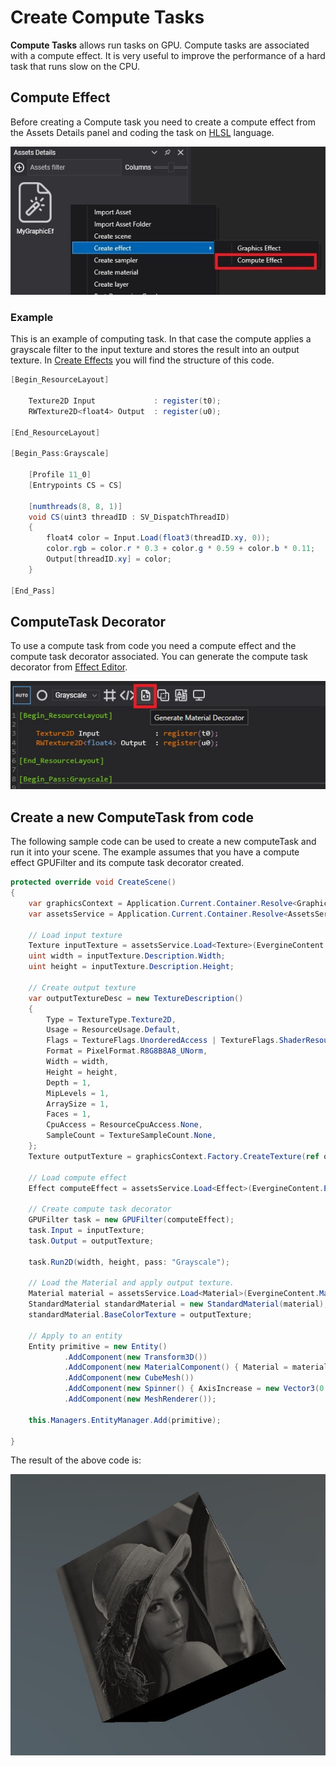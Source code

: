 # Create Compute Tasks

**Compute Tasks** allows run tasks on GPU. Compute tasks are associated with a compute effect. It is very useful to improve the performance of a hard task that runs slow on the CPU.

## Compute Effect
Before creating a Compute task you need to create a compute effect from the Assets Details panel and coding the task on [HLSL](https://docs.microsoft.com/en-us/windows/win32/direct3d11/direct3d-11-advanced-stages-compute-shader) language.

![Create compute effect](images/CreateComputeEffect.jpg)

### Example
This is an example of computing task. In that case the compute applies a grayscale filter to the input texture and stores the result into an output texture. In [Create Effects](../effects/create_effects.md) you will find the structure of this code.

```csharp
[Begin_ResourceLayout]

    Texture2D Input             : register(t0);
    RWTexture2D<float4> Output  : register(u0);

[End_ResourceLayout]

[Begin_Pass:Grayscale]

    [Profile 11_0]
    [Entrypoints CS = CS]

    [numthreads(8, 8, 1)]
    void CS(uint3 threadID : SV_DispatchThreadID)
    {
        float4 color = Input.Load(float3(threadID.xy, 0));
        color.rgb = color.r * 0.3 + color.g * 0.59 + color.b * 0.11;
        Output[threadID.xy] = color;
    }

[End_Pass]
```
## ComputeTask Decorator

To use a compute task from code you need a compute effect and the compute task decorator associated. You can generate the compute task decorator from [Effect Editor](../effects/effect_editor.md).

![Compute task descorator](images/computeTaskDecoratorIcon.jpg)

## Create a new ComputeTask from code
The following sample code can be used to create a new computeTask and run it into your scene. The example assumes that you have a compute effect GPUFilter and its compute task decorator created.

```csharp
protected override void CreateScene()
{
    var graphicsContext = Application.Current.Container.Resolve<GraphicsContext>();
    var assetsService = Application.Current.Container.Resolve<AssetsService>();

    // Load input texture
    Texture inputTexture = assetsService.Load<Texture>(EvergineContent.Textures.lena_png);
    uint width = inputTexture.Description.Width;
    uint height = inputTexture.Description.Height;

    // Create output texture
    var outputTextureDesc = new TextureDescription()
    {
        Type = TextureType.Texture2D,
        Usage = ResourceUsage.Default,
        Flags = TextureFlags.UnorderedAccess | TextureFlags.ShaderResource,
        Format = PixelFormat.R8G8B8A8_UNorm,
        Width = width,
        Height = height,
        Depth = 1,
        MipLevels = 1,
        ArraySize = 1,
        Faces = 1,
        CpuAccess = ResourceCpuAccess.None,
        SampleCount = TextureSampleCount.None,
    };
    Texture outputTexture = graphicsContext.Factory.CreateTexture(ref outputTextureDesc);

    // Load compute effect
    Effect computeEffect = assetsService.Load<Effect>(EvergineContent.Effects.GPUFilter);

    // Create compute task decorator
    GPUFilter task = new GPUFilter(computeEffect);
    task.Input = inputTexture;
    task.Output = outputTexture;

    task.Run2D(width, height, pass: "Grayscale");

    // Load the Material and apply output texture.
    Material material = assetsService.Load<Material>(EvergineContent.Materials.DefaultMaterial);
    StandardMaterial standardMaterial = new StandardMaterial(material);
    standardMaterial.BaseColorTexture = outputTexture;

    // Apply to an entity
    Entity primitive = new Entity()
            .AddComponent(new Transform3D())
            .AddComponent(new MaterialComponent() { Material = material })
            .AddComponent(new CubeMesh())
            .AddComponent(new Spinner() { AxisIncrease = new Vector3(0.1f, 0.2f, 0.3f) })
            .AddComponent(new MeshRenderer());

    this.Managers.EntityManager.Add(primitive);

}
```

The result of the above code is:

![GPU Filter result](images/GPUFilter.jpg)